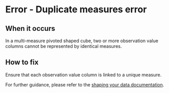 # Error - Duplicate measures error

## When it occurs

In a multi-measure pivoted shaped cube, two or more observation value columns cannot be represented by identical measures.

## How to fix

Ensure that each observation value column is linked to a unique measure.

For further guidance, please refer to the [shaping your data documentation](https://gss-cogs.github.io/csvcubed-docs/external/guides/shape-data/).
